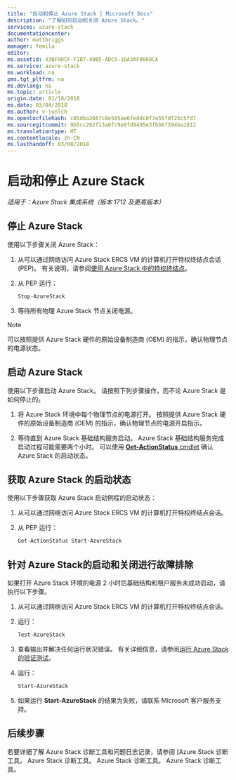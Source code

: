 ```yaml
---
title: "启动和停止 Azure Stack | Microsoft Docs"
description: "了解如何启动和关闭 Azure Stack。"
services: azure-stack
documentationcenter: 
author: mattbriggs
manager: femila
editor: 
ms.assetid: 43BF9DCF-F1B7-49B5-ADC5-1DA3AF9668CA
ms.service: azure-stack
ms.workload: na
pms.tgt_pltfrm: na
ms.devlang: na
ms.topic: article
origin.date: 01/18/2018
ms.date: 03/04/2018
ms.author: v-junlch
ms.openlocfilehash: c85dba2667c8e585ae6feddc0f7e55fdf25c5fd7
ms.sourcegitcommit: 9b5cc262f13a0fc9e0fd9495e3fbb6f394ba1812
ms.translationtype: HT
ms.contentlocale: zh-CN
ms.lasthandoff: 03/08/2018
---
```

# <a name="start-and-stop-azure-stack"></a>启动和停止 Azure Stack

*适用于：Azure Stack 集成系统（版本 1712 及更高版本）*

## <a name="stop-azure-stack"></a>停止 Azure Stack 

使用以下步骤关闭 Azure Stack：

1. 从可以通过网络访问 Azure Stack ERCS VM 的计算机打开特权终结点会话 (PEP)。 有关说明，请参阅[使用 Azure Stack 中的特权终结点](azure-stack-privileged-endpoint.md)。

2. 从 PEP 运行：

    ```powershell
    Stop-AzureStack
    ```

3. 等待所有物理 Azure Stack 节点关闭电源。

> [!Note]  
> 可以按照提供 Azure Stack 硬件的原始设备制造商 (OEM) 的指示，确认物理节点的电源状态。 

## <a name="start-azure-stack"></a>启动 Azure Stack 

使用以下步骤启动 Azure Stack。 请按照下列步骤操作，而不论 Azure Stack 是如何停止的。

1. 将 Azure Stack 环境中每个物理节点的电源打开。 按照提供 Azure Stack 硬件的原始设备制造商 (OEM) 的指示，确认物理节点的电源开启指示。

2. 等待直到 Azure Stack 基础结构服务启动。 Azure Stack 基础结构服务完成启动过程可能需要两个小时。 可以使用 [**Get-ActionStatus** cmdlet](#get-the-startup-status-for-azure-stack) 确认 Azure Stack 的启动状态。


## <a name="get-the-startup-status-for-azure-stack"></a>获取 Azure Stack 的启动状态

使用以下步骤获取 Azure Stack 启动例程的启动状态：

1. 从可以通过网络访问 Azure Stack ERCS VM 的计算机打开特权终结点会话。

2. 从 PEP 运行：

    ```powershell
    Get-ActionStatus Start-AzureStack
    ```

## <a name="troubleshoot-startup-and-shutdown-of-azure-stack"></a>针对 Azure Stack的启动和关闭进行故障排除

如果打开 Azure Stack 环境的电源 2 小时后基础结构和租户服务未成功启动，请执行以下步骤。 

1. 从可以通过网络访问 Azure Stack ERCS VM 的计算机打开特权终结点会话。

2. 运行： 

    ```powershell
    Test-AzureStack
    ```

3. 查看输出并解决任何运行状况错误。 有关详细信息，请参阅[运行 Azure Stack 的验证测试](azure-stack-diagnostic-test.md)。

4. 运行：

    ```powershell
    Start-AzureStack
    ```

5. 如果运行 **Start-AzureStack** 的结果为失败，请联系 Microsoft 客户服务支持。 

## <a name="next-steps"></a>后续步骤 

若要详细了解 Azure Stack 诊断工具和问题日志记录，请参阅 [Azure Stack 诊断工具。 Azure Stack 诊断工具。 Azure Stack 诊断工具。 Azure Stack 诊断工具。

